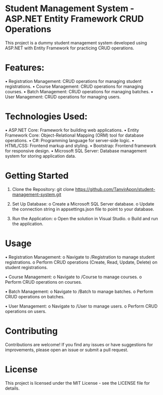 # Student Management System - ASP.NET Entity Framework CRUD Operations
This project is a dummy student management system developed using ASP.NET with Entity Framework for practicing CRUD operations.

# Features:
•	Registration Management: CRUD operations for managing student registrations.
•	Course Management: CRUD operations for managing courses.
•	Batch Management: CRUD operations for managing batches.
•	User Management: CRUD operations for managing users.

# Technologies Used:
•	ASP.NET Core: Framework for building web applications.
•	Entity Framework Core: Object-Relational Mapping (ORM) tool for database operations.
•	C#: Programming language for server-side logic.
•	HTML/CSS: Frontend markup and styling.
•	Bootstrap: Frontend framework for responsive design.
•	Microsoft SQL Server: Database management system for storing application data.

# Getting Started
1.	Clone the Repository:
            git clone https://github.com/TanvirApon/student-management-system.git

2.	Set Up Database:
o	Create a Microsoft SQL Server database.
o	Update the connection string in appsettings.json file to point to your database.

3.	Run the Application:
o	Open the solution in Visual Studio.
o	Build and run the application.

# Usage
•	Registration Management:
o	Navigate to /Registration to manage student registrations.
o	Perform CRUD operations (Create, Read, Update, Delete) on student registrations.

•	Course Management:
o	Navigate to /Course to manage courses.
o	Perform CRUD operations on courses.

•	Batch Management:
o	Navigate to /Batch to manage batches.
o	Perform CRUD operations on batches.

•	User Management:
o	Navigate to /User to manage users.
o	Perform CRUD operations on users.

# Contributing
Contributions are welcome! If you find any issues or have suggestions for improvements, please open an issue or submit a pull request.


# License
This project is licensed under the MIT License - see the LICENSE file for details.

